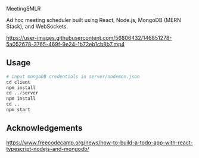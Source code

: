  MeetingSMLR

Ad hoc meeting scheduler built using React, Node.js, MongoDB (MERN Stack), and WebSockets.

https://user-images.githubusercontent.com/56806432/146851278-5a052678-3765-469f-9e24-1b72eb1cb8b7.mp4

## Usage

```python
# input mongoDB credentials in server/nodemon.json
cd client
npm install
cd ../server
npm install
cd ..
npm start
```

## Acknowledgements
https://www.freecodecamp.org/news/how-to-build-a-todo-app-with-react-typescript-nodejs-and-mongodb/ 
